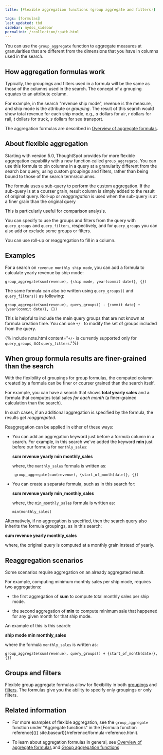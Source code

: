 ```yaml
---
title: [Flexible aggregation functions (group aggregate and filters)]

tags: [formulas]
last_updated: tbd
sidebar: mydoc_sidebar
permalink: /:collection/:path.html
---
```


You can use the `group_aggregate` function to aggregate measures at granularities that are
different from the dimensions that you have in columns used in the search.

## How aggregation formulas work

Typically, the groupings and filters used in a formula will be the same as those
of the columns used in the search. The concept of a grouping equates to an
attribute column.

For example, in the search "revenue ship mode", revenue is
the measure, and ship mode is the attribute or _grouping_. The result of this
search would show total revenue for each ship mode, e.g., _a_ dollars for air, _r_
dollars for rail, _t_ dollars for truck, _s_ dollars for sea transport.

The aggregation formulas are described in [Overview of aggregate formulas](aggregation-formulas.html#).

## About flexible aggregation

Starting with version 5.0, ThoughtSpot provides for more flexible aggregation
capability with a new function called `group_aggregate`. You can use this formula
to pin columns in a query at a granularity different from the search bar query,
using custom groupings and filters, rather than being bound to those of the
search terms/columns.

The formula uses a sub-query to perform the custom aggregation. If the sub-query
is at a courser grain, result column is simply added to the result of original
query. Roll-up or _reaggregation_ is used when the sub-query is at a finer grain than the
original query

This is particularly useful for comparison analysis.

You can specify to use the groups and filters from the query with `query_groups` and
`query_filters`, respectively, and for `query_groups` you can also add or exclude
some groups or filters.

You can use roll-up or reaggregation to fill in a column.

## Examples

For a search on `revenue monthly ship mode`, you can add a formula to calculate yearly revenue by ship mode:

```
group_aggregate(sum(revenue), {ship mode, year(commit date)}, {})
```

The same formula can also be written using `query_groups()` and `query_filters()` as following:

```
group_aggregate(sum(revenue), query_groups() - {commit date} + {year(commit date)}, {})
```

This is helpful to include the main query groups that are not known at formula
creation time. You can use `+/-` to modify the set of groups included from
the query.

{% include note.html content="`+/-` is currently supported only for  `query_groups`, not `query_filters`."%}

## When group formula results are finer-grained than the search

With the flexibility of groupings for group formulas, the computed column
created by a formula can be finer or courser grained than the search itself.

For example, you can have a search that shows **total yearly sales** and a
formula that computes total sales _for each month_ (a finer-grained calculation
than the search).

In such cases, if an additional aggregation is specified by the formula, the
results get _reaggregated_.

Reaggregation can be applied in either of these ways:

* You can add an aggregation keyword just before a formula column in a search.
For example, in this search we've added the keyword **min** just before our formula
for `monthly_sales`:

  **sum revenue yearly min monthly_sales**

  where, the `monthly_sales` formula is written as:

    ```
     group_aggregate(sum(revenue), {start_of_month(date)}, {})
    ```

* You can create a separate formula, such as in this search for:

  **sum revenue yearly min_monthly_sales**

  where, the `min_monthly_sales` formula is written as:

  ```
  min(monthly_sales)
  ```

Alternatively, if no aggregation is specified, then the search query also
inherits the formula groupings, as in this search:

**sum revenue yearly monthly_sales**

where, the original query is computed at a monthly grain instead of yearly.

## Reaggregation scenarios

Some scenarios require aggregation on an already aggregated result.

For example, computing minimum monthly sales per ship mode, requires two
aggregations:

* the first aggregation of **sum** to compute total monthly sales per ship
mode.

* the second aggregation of **min** to compute minimum sale that happened
for any given month for that ship mode.

An example of this is this search:

**ship mode min monthly_sales**

where the formula `monthly_sales` is written as:

```
group_aggregate(sum(revenue), query_groups() + {start_of_month(date)}, {})
```

## Groups and filters

Flexible group aggregate formulas allow for flexibility in both [groupings](about-pinned-measures.html#)
and [filters](filtered-agg-forms.html#). The formulas give you the ability to
specify only groupings or only filters.

## Related information

* For more examples of flexible aggregation, see the `group_aggregate` function under "Aggregate
functions" in the [Formula function reference]({{ site.baseurl}}/reference/formula-reference.html).

* To learn about aggregation formulas in general, see
[Overview of aggregate formulas](aggregation-formulas.html#) and
[Group aggregation functions](about-pinned-measures.html#)
